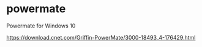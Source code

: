 # powermate
Powermate for Windows 10

https://download.cnet.com/Griffin-PowerMate/3000-18493_4-176429.html
